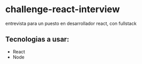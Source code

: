 # challenge-react-interview
entrevista para un puesto en desarrollador react, con  fullstack
## Tecnologias a usar:

- React
- Node
